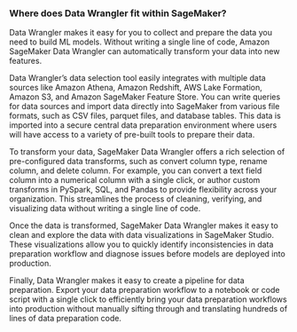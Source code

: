 ### Where does Data Wrangler fit within SageMaker?

Data Wrangler makes it easy for you to collect and prepare the data you need to build ML models. Without writing a single line of code, Amazon SageMaker Data Wrangler can automatically transform your data into new features.

Data Wrangler’s data selection tool easily integrates with multiple data sources like Amazon Athena, Amazon Redshift, AWS Lake Formation, Amazon S3, and Amazon SageMaker Feature Store. You can write queries for data sources and import data directly into SageMaker from various file formats, such as CSV files, parquet files, and database tables. This data is imported into a secure central data preparation environment where users will have access to a variety of pre-built tools to prepare their data.

To transform your data, SageMaker Data Wrangler offers a rich selection of pre-configured data transforms, such as convert column type, rename column, and delete column. For example, you can convert a text field column into a numerical column with a single click, or author custom transforms in PySpark, SQL, and Pandas to provide flexibility across your organization. This streamlines the process of cleaning, verifying, and visualizing data without writing a single line of code.

Once the data is transformed, SageMaker Data Wrangler makes it easy to clean and explore the data with data visualizations in SageMaker Studio. These visualizations allow you to quickly identify inconsistencies in data preparation workflow and diagnose issues before models are deployed into production. 

Finally, Data Wrangler makes it easy to create a pipeline for data preparation. Export your data preparation workflow to a notebook or code script with a single click to efficiently bring your data preparation workflows into production without manually sifting through and translating hundreds of lines of data preparation code. 
